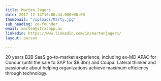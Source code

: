```yaml
---
title: Marten Jagers
date: 2017-12-14T10:00:44.000+00:00
thumbnail: "/uploads/Marty.jpg"
sub_heading: co-founder
email: marten@stratapp.ai
linkedin: https://www.linkedin.com/in/martenjagers/
layout: person

---
```

20 years B2B SaaS go-to-market experience, including ex-MD APAC for Concur (until the sale to SAP for $8.3bn) and Coupa. Lateral thinker and passionate about helping organizations achieve maximum efficiency through technology.